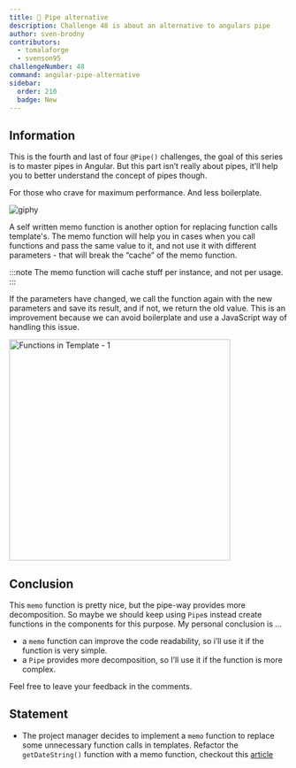 ```yaml
---
title: 🔴 Pipe alternative
description: Challenge 48 is about an alternative to angulars pipe
author: sven-brodny
contributors:
  - tomalaforge
  - svenson95
challengeNumber: 48
command: angular-pipe-alternative
sidebar:
  order: 210
  badge: New
---
```


## Information

This is the fourth and last of four `@Pipe()` challenges, the goal of this series is to master pipes in Angular. But this part isn’t really about pipes, it’ll help you to better understand the concept of pipes though.

For those who crave for maximum performance. And less boilerplate.

![giphy](https://github.com/svenson95/angular-challenges/assets/46655156/234bc9d3-70bc-4424-9bc6-065ea96ddd79)

A self written memo function is another option for replacing function calls template's. The memo function will help you in cases when you call functions and pass the same value to it, and not use it with different parameters - that will break the “cache” of the memo function.

:::note
The memo function will cache stuff per instance, and not per usage.
:::

If the parameters have changed, we call the function again with the new parameters and save its result, and if not, we return the old value. This is an improvement because we can avoid boilerplate and use a JavaScript way of handling this issue.

<img width="400" alt="Functions in Template - 1" src="https://github.com/svenson95/angular-challenges/assets/46655156/2e929c6e-ffd0-4353-873c-f8b941f86ba1">

## Conclusion

This `memo` function is pretty nice, but the pipe-way provides more decomposition. So maybe we should keep using `Pipe`s instead create functions in the components for this purpose. My personal conclusion is …

- a `memo` function can improve the code readability, so i’ll use it if the function is very simple.
- a `Pipe` provides more decomposition, so I’ll use it if the function is more complex.

Feel free to leave your feedback in the comments.

## Statement

- The project manager decides to implement a `memo` function to replace some unnecessary function calls in templates. Refactor the `getDateString()` function with a memo function, checkout this [article](https://itnext.io/its-ok-to-use-function-calls-in-angular-templates-ffdd12b0789e)

